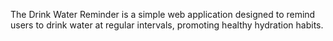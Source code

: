 The Drink Water Reminder is a simple web application designed to remind users to drink water at regular intervals, promoting healthy hydration habits.

